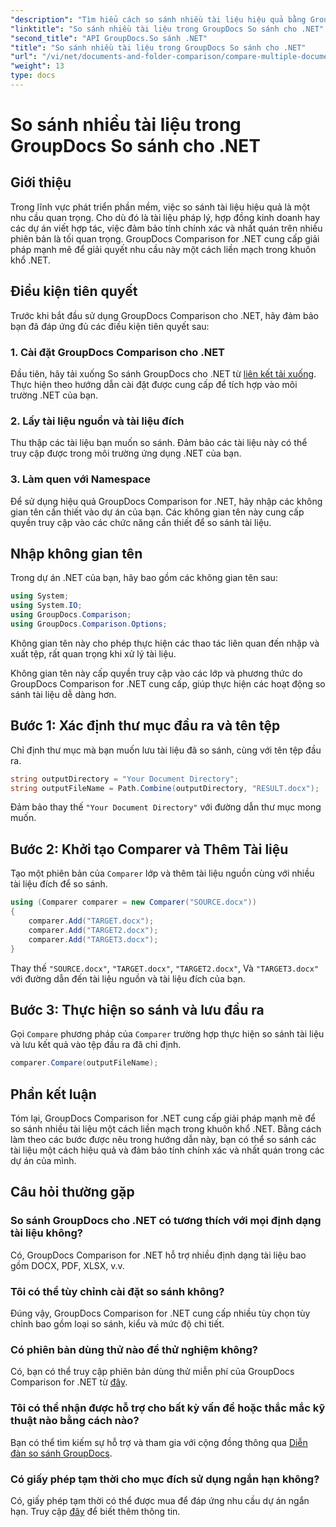 ```yaml
---
"description": "Tìm hiểu cách so sánh nhiều tài liệu hiệu quả bằng GroupDocs Comparison for .NET. Làm theo hướng dẫn từng bước của chúng tôi để tích hợp liền mạch."
"linktitle": "So sánh nhiều tài liệu trong GroupDocs So sánh cho .NET"
"second_title": "API GroupDocs.So sánh .NET"
"title": "So sánh nhiều tài liệu trong GroupDocs So sánh cho .NET"
"url": "/vi/net/documents-and-folder-comparison/compare-multiple-documents-dotnet/"
"weight": 13
type: docs
---
```

# So sánh nhiều tài liệu trong GroupDocs So sánh cho .NET

## Giới thiệu
Trong lĩnh vực phát triển phần mềm, việc so sánh tài liệu hiệu quả là một nhu cầu quan trọng. Cho dù đó là tài liệu pháp lý, hợp đồng kinh doanh hay các dự án viết hợp tác, việc đảm bảo tính chính xác và nhất quán trên nhiều phiên bản là tối quan trọng. GroupDocs Comparison for .NET cung cấp giải pháp mạnh mẽ để giải quyết nhu cầu này một cách liền mạch trong khuôn khổ .NET.
## Điều kiện tiên quyết
Trước khi bắt đầu sử dụng GroupDocs Comparison cho .NET, hãy đảm bảo bạn đã đáp ứng đủ các điều kiện tiên quyết sau:
### 1. Cài đặt GroupDocs Comparison cho .NET
Đầu tiên, hãy tải xuống So sánh GroupDocs cho .NET từ [liên kết tải xuống](https://releases.groupdocs.com/comparison/net/). Thực hiện theo hướng dẫn cài đặt được cung cấp để tích hợp vào môi trường .NET của bạn.
### 2. Lấy tài liệu nguồn và tài liệu đích
Thu thập các tài liệu bạn muốn so sánh. Đảm bảo các tài liệu này có thể truy cập được trong môi trường ứng dụng .NET của bạn.
### 3. Làm quen với Namespace
Để sử dụng hiệu quả GroupDocs Comparison for .NET, hãy nhập các không gian tên cần thiết vào dự án của bạn. Các không gian tên này cung cấp quyền truy cập vào các chức năng cần thiết để so sánh tài liệu.

## Nhập không gian tên
Trong dự án .NET của bạn, hãy bao gồm các không gian tên sau:

```csharp
using System;
using System.IO;
using GroupDocs.Comparison;
using GroupDocs.Comparison.Options;
```
Không gian tên này cho phép thực hiện các thao tác liên quan đến nhập và xuất tệp, rất quan trọng khi xử lý tài liệu.

Không gian tên này cấp quyền truy cập vào các lớp và phương thức do GroupDocs Comparison for .NET cung cấp, giúp thực hiện các hoạt động so sánh tài liệu dễ dàng hơn.
## Bước 1: Xác định thư mục đầu ra và tên tệp
Chỉ định thư mục mà bạn muốn lưu tài liệu đã so sánh, cùng với tên tệp đầu ra.
```csharp
string outputDirectory = "Your Document Directory";
string outputFileName = Path.Combine(outputDirectory, "RESULT.docx");
```
Đảm bảo thay thế `"Your Document Directory"` với đường dẫn thư mục mong muốn.
## Bước 2: Khởi tạo Comparer và Thêm Tài liệu
Tạo một phiên bản của `Comparer` lớp và thêm tài liệu nguồn cùng với nhiều tài liệu đích để so sánh.
```csharp
using (Comparer comparer = new Comparer("SOURCE.docx"))
{
    comparer.Add("TARGET.docx");
    comparer.Add("TARGET2.docx");
    comparer.Add("TARGET3.docx");
}
```
Thay thế `"SOURCE.docx"`, `"TARGET.docx"`, `"TARGET2.docx"`, Và `"TARGET3.docx"` với đường dẫn đến tài liệu nguồn và tài liệu đích của bạn.
## Bước 3: Thực hiện so sánh và lưu đầu ra
Gọi `Compare` phương pháp của `Comparer` trường hợp thực hiện so sánh tài liệu và lưu kết quả vào tệp đầu ra đã chỉ định.
```csharp
comparer.Compare(outputFileName);
```

## Phần kết luận
Tóm lại, GroupDocs Comparison for .NET cung cấp giải pháp mạnh mẽ để so sánh nhiều tài liệu một cách liền mạch trong khuôn khổ .NET. Bằng cách làm theo các bước được nêu trong hướng dẫn này, bạn có thể so sánh các tài liệu một cách hiệu quả và đảm bảo tính chính xác và nhất quán trong các dự án của mình.
## Câu hỏi thường gặp
### So sánh GroupDocs cho .NET có tương thích với mọi định dạng tài liệu không?
Có, GroupDocs Comparison for .NET hỗ trợ nhiều định dạng tài liệu bao gồm DOCX, PDF, XLSX, v.v.
### Tôi có thể tùy chỉnh cài đặt so sánh không?
Đúng vậy, GroupDocs Comparison for .NET cung cấp nhiều tùy chọn tùy chỉnh bao gồm loại so sánh, kiểu và mức độ chi tiết.
### Có phiên bản dùng thử nào để thử nghiệm không?
Có, bạn có thể truy cập phiên bản dùng thử miễn phí của GroupDocs Comparison for .NET từ [đây](https://releases.groupdocs.com/).
### Tôi có thể nhận được hỗ trợ cho bất kỳ vấn đề hoặc thắc mắc kỹ thuật nào bằng cách nào?
Bạn có thể tìm kiếm sự hỗ trợ và tham gia với cộng đồng thông qua [Diễn đàn so sánh GroupDocs](https://forum.groupdocs.com/c/comparison/12).
### Có giấy phép tạm thời cho mục đích sử dụng ngắn hạn không?
Có, giấy phép tạm thời có thể được mua để đáp ứng nhu cầu dự án ngắn hạn. Truy cập [đây](https://purchase.groupdocs.com/temporary-license/) để biết thêm thông tin.